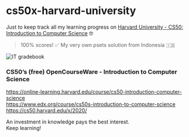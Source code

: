 # cs50x-harvard-university
Just to keep track all my learning progress on [Harvard University - CS50: Introduction to Computer Science](https://online-learning.harvard.edu/course/cs50-introduction-computer-science) 🤓
> 100% scores! ✅ My very own psets solution from Indonesia 🇮🇩

![IT gradebook](https://user-images.githubusercontent.com/29120359/82728794-e089e500-9d1c-11ea-89fd-fe4f11533685.png)

### CS50’s (free) OpenCourseWare - Introduction to Computer Science
https://online-learning.harvard.edu/course/cs50-introduction-computer-science \
https://www.edx.org/course/cs50s-introduction-to-computer-science \
https://cs50.harvard.edu/x/2020/

An investment in knowledge pays the best interest.\
Keep learning!



